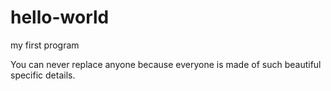 # hello-world
my first program

You can never replace anyone because everyone is made of such beautiful specific details.

